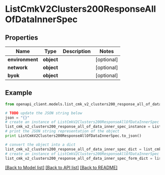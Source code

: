 # ListCmkV2Clusters200ResponseAllOfDataInnerSpec


## Properties
Name | Type | Description | Notes
------------ | ------------- | ------------- | -------------
**environment** | **object** |  | [optional] 
**network** | **object** |  | [optional] 
**byok** | **object** |  | [optional] 

## Example

```python
from openapi_client.models.list_cmk_v2_clusters200_response_all_of_data_inner_spec import ListCmkV2Clusters200ResponseAllOfDataInnerSpec

# TODO update the JSON string below
json = "{}"
# create an instance of ListCmkV2Clusters200ResponseAllOfDataInnerSpec from a JSON string
list_cmk_v2_clusters200_response_all_of_data_inner_spec_instance = ListCmkV2Clusters200ResponseAllOfDataInnerSpec.from_json(json)
# print the JSON string representation of the object
print ListCmkV2Clusters200ResponseAllOfDataInnerSpec.to_json()

# convert the object into a dict
list_cmk_v2_clusters200_response_all_of_data_inner_spec_dict = list_cmk_v2_clusters200_response_all_of_data_inner_spec_instance.to_dict()
# create an instance of ListCmkV2Clusters200ResponseAllOfDataInnerSpec from a dict
list_cmk_v2_clusters200_response_all_of_data_inner_spec_form_dict = list_cmk_v2_clusters200_response_all_of_data_inner_spec.from_dict(list_cmk_v2_clusters200_response_all_of_data_inner_spec_dict)
```
[[Back to Model list]](../ccloud/README.md#documentation-for-models) [[Back to API list]](../ccloud/README.md#documentation-for-api-endpoints) [[Back to README]](../ccloud/README.md)


